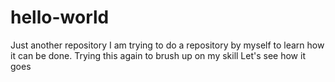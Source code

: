 # hello-world
Just another repository 
I am trying to do a repository by myself to learn how it can be done.
Trying this again to brush up on my skill
Let's see how it goes
